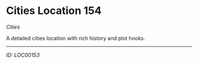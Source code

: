 # Cities Location 154

*Cities*

A detailed cities location with rich history and plot hooks.

---
*ID: LOC00153*